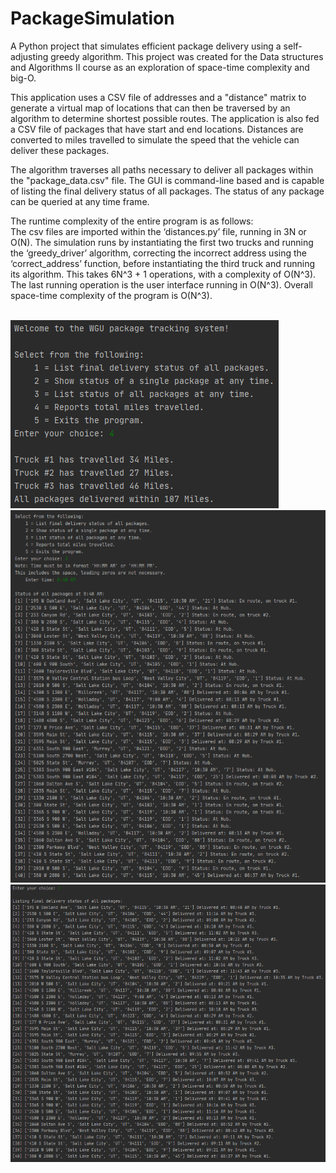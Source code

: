 # PackageSimulation
A Python project that simulates efficient package delivery using a self-adjusting greedy algorithm. This project was created for the Data structures and Algorithms II course as an exploration of space-time complexity and big-O.

  This application uses a CSV file of addresses and a "distance" matrix to generate a virtual map of locations that can then be traversed by an algorithm to determine shortest possible routes. The application is also fed a CSV file of packages that have start and end locations. Distances are converted to miles travelled to simulate the speed that the vehicle can deliver these packages.
  
  The algorithm traverses all paths necessary to deliver all packages within the "package_data.csv" file. The GUI is command-line based and is capable of listing the final delivery status of all packages. The status of any package can be queried at any time frame.
  
  The runtime complexity of the entire program is as follows: <br>
The csv files are imported within the ‘distances.py’ file, running in 3N or O(N). The simulation runs by instantiating the first two trucks and running the ‘greedy_driver’ algorithm, correcting the incorrect address using the ‘correct_address’ function, before instantiating the third truck and running its algorithm. This takes 6N^3 + 1 operations, with a complexity of O(N^3). The last running operation is the user interface running in O(N^3). Overall space-time complexity of the program is O(N^3). 

  <br>
  <img
  src="Screenshots/1.png"
  alt="Validation Check"
  style="text-align:center;">
  
  <br>
  <img
  src="Screenshots/3.png"
  alt="Validation Check"
  style="text-align:center;">
  
  <br>
  <img
  src="Screenshots/2.png"
  alt="Validation Check"
  style="text-align:center;">
  
